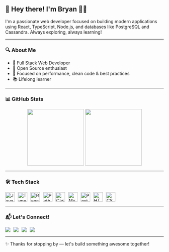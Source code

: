 ## 👋 Hey there! I'm Bryan 🧑‍💻

I'm a passionate web developer focused on building modern applications using React, TypeScript, Node.js, and databases like PostgreSQL and Cassandra. Always exploring, always learning!

---

### 🔍 About Me

- 💼 Full Stack Web Developer  
- 🚀 Open Source enthusiast  
- 🎯 Focused on performance, clean code & best practices  
- 📚 Lifelong learner  

---

### 📊 GitHub Stats

<div align="center">
  <img height="180em" src="https://github-readme-stats-bryanows-projects.vercel.app/api?username=Bryanow&show_icons=true&theme=tokyonight&include_all_commits=true&count_private=true"/>
  <img height="180em" src="https://github-readme-stats-bryanows-projects.vercel.app/api/top-langs/?username=Bryanow&layout=compact&langs_count=8&theme=tokyonight"/>
</div>

---

### 🛠️ Tech Stack

<div style="display: flex; flex-wrap: wrap; gap: 10px">
  <img height="30" src="https://cdn.jsdelivr.net/gh/devicons/devicon/icons/javascript/javascript-original.svg" alt="JavaScript"/>
  <img height="30" src="https://cdn.jsdelivr.net/gh/devicons/devicon/icons/typescript/typescript-original.svg" alt="TypeScript"/>
  <img height="30" src="https://cdn.jsdelivr.net/gh/devicons/devicon/icons/react/react-original.svg" alt="React"/>
  <img height="30" src="https://cdn.jsdelivr.net/gh/devicons/devicon/icons/python/python-original.svg" alt="Python"/>
  <img height="30" src="https://cdn.jsdelivr.net/gh/devicons/devicon/icons/cassandra/cassandra-original.svg" alt="Cassandra"/>
  <img height="30" src="https://cdn.jsdelivr.net/gh/devicons/devicon/icons/mysql/mysql-original.svg" alt="MySQL"/>
  <img height="30" src="https://cdn.jsdelivr.net/gh/devicons/devicon/icons/postgresql/postgresql-original.svg" alt="PostgreSQL"/>
  <img height="30" src="https://cdn.jsdelivr.net/gh/devicons/devicon/icons/html5/html5-original.svg" alt="HTML5"/>
  <img height="30" src="https://cdn.jsdelivr.net/gh/devicons/devicon/icons/css3/css3-original.svg" alt="CSS3"/>
</div>

---

### 📬 Let's Connect!

<div style="display: flex; gap: 10px">
  <a href="mailto:bryan.ricardo7@gmail.com" target="_blank">
    <img src="https://img.shields.io/badge/-Gmail-D14836?style=for-the-badge&logo=gmail&logoColor=white"/>
  </a>
  <a href="https://www.linkedin.com/in/bryan-ricardo-2476551a1/" target="_blank">
    <img src="https://img.shields.io/badge/-LinkedIn-0077B5?style=for-the-badge&logo=linkedin&logoColor=white"/>
  </a>
  <a href="https://www.instagram.com/bryanricardoo/" target="_blank">
    <img src="https://img.shields.io/badge/-Instagram-E4405F?style=for-the-badge&logo=instagram&logoColor=white"/>
  </a>
  <a href="https://api.whatsapp.com/send?phone=5519992329248&text=Hey%2C%20I%20found%20you%20on%20GitHub!" target="_blank">
    <img src="https://img.shields.io/badge/-WhatsApp-25D366?style=for-the-badge&logo=whatsapp&logoColor=white"/>
  </a>
</div>

---

✨ Thanks for stopping by — let's build something awesome together!
